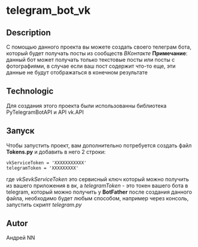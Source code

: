 # telegram_bot_vk
## **Description**
С помощью данного проекта вы можете создать своего телеграм бота, который будет получать посты из сообществ _ВКонтакте_
**Примечание**: данный бот может получать только текстовые посты или посты с фотографиями, в случае если ваш пост содержит что-то еще, эти данные не будут отображаться в конечном результате
## **Technologic**
Для создания этого проекта были использованны библиотека PyTelegramBotAPI и API vk.API
## **Запуск**
Чтобы запустить проект, вам дополнительно потребуется создать файл **Tokens.py** и добавить в него 2 строки:
```
vkServiceToken = 'XXXXXXXXXXX'
telegramToken = 'XXXXXXXXX'
```
где _vkSevkServiceToken_ это сервисный ключ который можно получить из вашего приложения в вк, а _telegramToken_ - это токен вашего бота в telegram, который можно получить у **BotFather**
после создания данного файла, необходимо будет любым способом, например через консоль, запустить скрипт _telegram.py_
## **Autor**
Андрей NN
